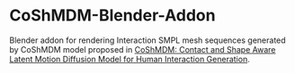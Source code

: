 # CoShMDM-Blender-Addon
Blender addon for rendering Interaction SMPL mesh sequences generated by CoShMDM model proposed in [CoShMDM: Contact and Shape Aware Latent Motion Diffusion Model for Human Interaction Generation](https://alimanjotho.github.io/coshmdm/).
